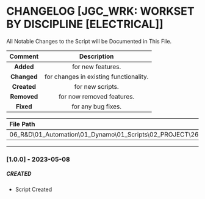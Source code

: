 # CHANGELOG [JGC_WRK: WORKSET BY DISCIPLINE [ELECTRICAL]]
All Notable Changes to the Script will be Documented in This File.

| Comment | Description |
| :--: | :--: |
| **Added**  | for new features. |
|**Changed** |for changes in existing functionality. |
|**Created** | for new scripts. |
|**Removed** |for now removed features. |
|**Fixed** |for any bug fixes. |

| File Path | 
| :-- |
|06_R&D\01_Automation\01_Dynamo\01_Scripts\02_PROJECT\268_JGC\WORKSET|
------------------------------------------------------------------

### [1.0.0] - 2023-05-08
##### CREATED
- Script Created